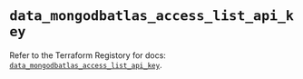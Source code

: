 # `data_mongodbatlas_access_list_api_key`

Refer to the Terraform Registory for docs: [`data_mongodbatlas_access_list_api_key`](https://www.terraform.io/docs/providers/mongodbatlas/d/access_list_api_key).
